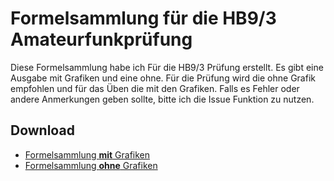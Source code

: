 # Formelsammlung für die HB9/3 Amateurfunkprüfung

Diese Formelsammlung habe ich Für die HB9/3 Prüfung erstellt. Es gibt eine Ausgabe mit Grafiken und eine ohne. Für die Prüfung wird die ohne Grafik empfohlen und für das Üben die mit den Grafiken. Falls es Fehler oder andere Anmerkungen geben sollte, bitte ich die Issue Funktion zu nutzen.

## Download
* [Formelsammlung __mit__ Grafiken](https://github.com/HB9HJN/Formelsammlung-HB9-HB3-Pruefung/raw/main/FORMELNHB9.pdf)
* [Formelsammlung __ohne__ Grafiken](https://github.com/HB9HJN/Formelsammlung-HB9-HB3-Pruefung/raw/main/FORMELNHB9noIMG.pdf)

